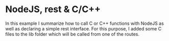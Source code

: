 # NodeJS, rest & C/C++
In this example I summarize how to call C or C++ functions with NodeJS as well as declaring a simple rest interface. 
For this purpose, I added some C files to the lib folder which will be called from one of the routes.
